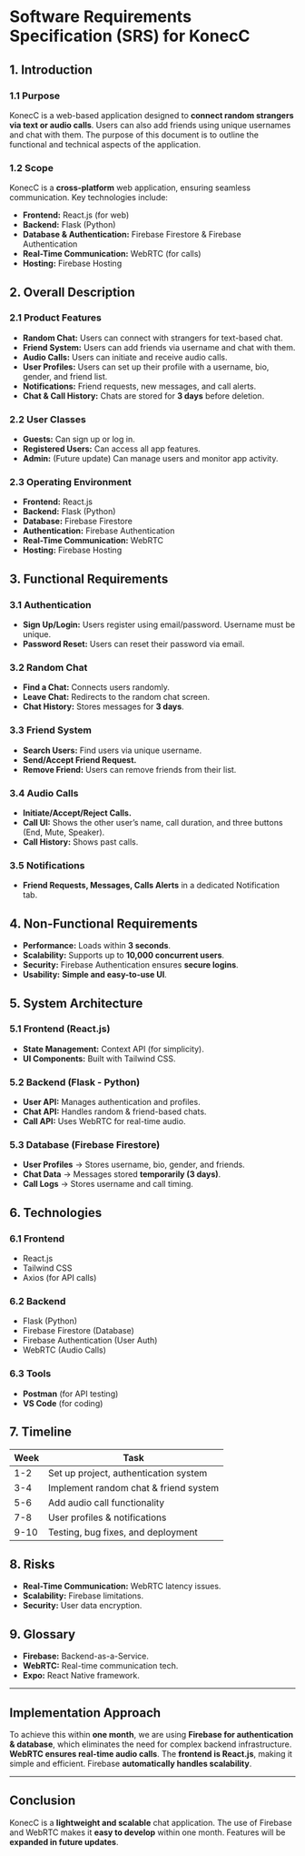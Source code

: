 # Software Requirements Specification (SRS) for KonecC

## 1. Introduction

### 1.1 Purpose
KonecC is a web-based application designed to **connect random strangers via text or audio calls**. Users can also add friends using unique usernames and chat with them. The purpose of this document is to outline the functional and technical aspects of the application.

### 1.2 Scope
KonecC is a **cross-platform** web application, ensuring seamless communication. Key technologies include:

- **Frontend:** React.js (for web)
- **Backend:** Flask (Python)
- **Database & Authentication:** Firebase Firestore & Firebase Authentication
- **Real-Time Communication:** WebRTC (for calls)
- **Hosting:** Firebase Hosting

## 2. Overall Description

### 2.1 Product Features
- **Random Chat:** Users can connect with strangers for text-based chat.
- **Friend System:** Users can add friends via username and chat with them.
- **Audio Calls:** Users can initiate and receive audio calls.
- **User Profiles:** Users can set up their profile with a username, bio, gender, and friend list.
- **Notifications:** Friend requests, new messages, and call alerts.
- **Chat & Call History:** Chats are stored for **3 days** before deletion.

### 2.2 User Classes
- **Guests:** Can sign up or log in.
- **Registered Users:** Can access all app features.
- **Admin:** (Future update) Can manage users and monitor app activity.

### 2.3 Operating Environment
- **Frontend:** React.js
- **Backend:** Flask (Python)
- **Database:** Firebase Firestore
- **Authentication:** Firebase Authentication
- **Real-Time Communication:** WebRTC
- **Hosting:** Firebase Hosting

## 3. Functional Requirements

### 3.1 Authentication
- **Sign Up/Login:** Users register using email/password. Username must be unique.
- **Password Reset:** Users can reset their password via email.

### 3.2 Random Chat
- **Find a Chat:** Connects users randomly.
- **Leave Chat:** Redirects to the random chat screen.
- **Chat History:** Stores messages for **3 days**.

### 3.3 Friend System
- **Search Users:** Find users via unique username.
- **Send/Accept Friend Request.**
- **Remove Friend:** Users can remove friends from their list.

### 3.4 Audio Calls
- **Initiate/Accept/Reject Calls.**
- **Call UI:** Shows the other user’s name, call duration, and three buttons (End, Mute, Speaker).
- **Call History:** Shows past calls.

### 3.5 Notifications
- **Friend Requests, Messages, Calls Alerts** in a dedicated Notification tab.

## 4. Non-Functional Requirements
- **Performance:** Loads within **3 seconds**.
- **Scalability:** Supports up to **10,000 concurrent users**.
- **Security:** Firebase Authentication ensures **secure logins**.
- **Usability:** **Simple and easy-to-use UI**.

## 5. System Architecture

### 5.1 Frontend (React.js)
- **State Management:** Context API (for simplicity).
- **UI Components:** Built with Tailwind CSS.

### 5.2 Backend (Flask - Python)
- **User API:** Manages authentication and profiles.
- **Chat API:** Handles random & friend-based chats.
- **Call API:** Uses WebRTC for real-time audio.

### 5.3 Database (Firebase Firestore)
- **User Profiles** → Stores username, bio, gender, and friends.
- **Chat Data** → Messages stored **temporarily (3 days)**.
- **Call Logs** → Stores username and call timing.

## 6. Technologies

### 6.1 Frontend
- React.js
- Tailwind CSS
- Axios (for API calls)

### 6.2 Backend
- Flask (Python)
- Firebase Firestore (Database)
- Firebase Authentication (User Auth)
- WebRTC (Audio Calls)

### 6.3 Tools
- **Postman** (for API testing)
- **VS Code** (for coding)

## 7. Timeline

| Week | Task |
|------|------|
| 1-2  | Set up project, authentication system |
| 3-4  | Implement random chat & friend system |
| 5-6  | Add audio call functionality |
| 7-8  | User profiles & notifications |
| 9-10 | Testing, bug fixes, and deployment |

## 8. Risks
- **Real-Time Communication:** WebRTC latency issues.
- **Scalability:** Firebase limitations.
- **Security:** User data encryption.

## 9. Glossary
- **Firebase:** Backend-as-a-Service.
- **WebRTC:** Real-time communication tech.
- **Expo:** React Native framework.

---

## Implementation Approach
To achieve this within **one month**, we are using **Firebase for authentication & database**, which eliminates the need for complex backend infrastructure. **WebRTC ensures real-time audio calls**. The **frontend is React.js**, making it simple and efficient. Firebase **automatically handles scalability**.

---

## Conclusion
KonecC is a **lightweight and scalable** chat application. The use of Firebase and WebRTC makes it **easy to develop** within one month. Features will be **expanded in future updates**.

